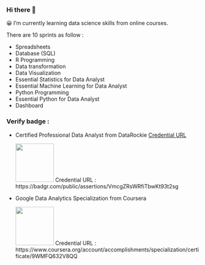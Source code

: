 ### Hi there 👋
😀 I’m currently learning data science skills from online courses.

There are 10 sprints as follow : 

- Spreadsheets
- Database (SQL)
- R Programming
- Data transformation
- Data Visualization
- Essential Statistics for Data Analyst
- Essential Machine Learning for Data Analyst
- Python Programming
- Essential Python for Data Analyst
- Dashboard

### Verify badge :
- Certified Professional Data Analyst from DataRockie [Credential URL](https://badgr.com/public/assertions/VmcgZRsWRfiTbwKt93t2sg)

  <img src="https://github.com/wuttikornG/badges/blob/main/Certified%20Professional%20Data%20Analyst%20Digital%20Badge.png" width="100" height="100" />
  Credential URL : https://badgr.com/public/assertions/VmcgZRsWRfiTbwKt93t2sg

- Google Data Analytics Specialization from Coursera

  <img src="https://github.com/wuttikornG/badges/blob/main/google-data-analytics-certificate.2.png" width="100" height="100" />
  Credential URL : https://www.coursera.org/account/accomplishments/specialization/certificate/9WMFQ632V8QQ
